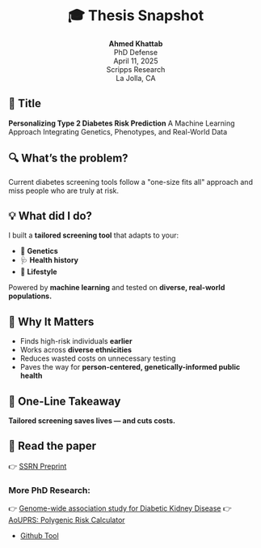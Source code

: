 <div align="center">

# 🎓 Thesis Snapshot

**Ahmed Khattab**  
PhD Defense  
April 11, 2025   
Scripps Research  
La Jolla, CA

</div>


## 📌 Title  
**Personalizing Type 2 Diabetes Risk Prediction**
A Machine Learning Approach Integrating Genetics, Phenotypes, and Real-World Data

## 🔍 What’s the problem?
Current diabetes screening tools follow a "one-size fits all" approach and miss people who are truly at risk.


## 💡 What did I do?
I built a **tailored screening tool** that adapts to your:

- 🧬 **Genetics**
- 🩺 **Health history**
- 🏃 **Lifestyle**

Powered by **machine learning** and tested on **diverse, real-world populations.**


## 🚀 Why It Matters  
- Finds high-risk individuals **earlier**
- Works across **diverse ethnicities**
- Reduces wasted costs on unnecessary testing  
- Paves the way for **person-centered, genetically-informed public health**


## 🔑 One-Line Takeaway  
**Tailored screening saves lives — and cuts costs.**


## 📄 Read the paper  
👉 [SSRN Preprint](https://papers.ssrn.com/sol3/papers.cfm?abstract_id=5062740)


### More PhD Research:
👉 [Genome-wide association study for Diabetic Kidney Disease](https://link.springer.com/article/10.1186/s40246-022-00422-y)
👉 [AoUPRS: Polygenic Risk Calculator](https://pmc.ncbi.nlm.nih.gov/articles/PMC11275801/)
- [Github Tool](https://github.com/AhmedMKhattab/AoUPRS)


